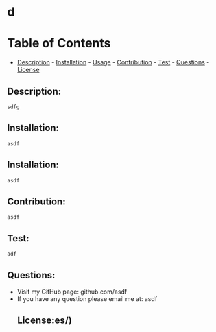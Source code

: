 # d
  
# Table of Contents
  
   - [Description](#description)
    - [Installation](#installation)
    - [Usage](#usage)
    - [Contribution](#contribution)
    - [Test](#test)
    - [Questions](#questions)
    - [License](#license)
  
 ## Description:
    sdfg
 ## Installation:
    asdf
 ## Installation:
    asdf
 ## Contribution:
    asdf
 ## Test:
    adf
 ## Questions:
- Visit my GitHub page: github.com/asdf
 - If you have any question please email me at: asdf
    ## License:es/)
   
